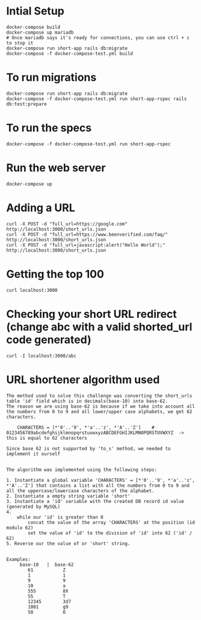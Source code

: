 # Intial Setup

    docker-compose build
    docker-compose up mariadb
    # Once mariadb says it's ready for connections, you can use ctrl + c to stop it
    docker-compose run short-app rails db:migrate
    docker-compose -f docker-compose-test.yml build

# To run migrations

    docker-compose run short-app rails db:migrate
    docker-compose -f docker-compose-test.yml run short-app-rspec rails db:test:prepare

# To run the specs

    docker-compose -f docker-compose-test.yml run short-app-rspec

# Run the web server

    docker-compose up

# Adding a URL

    curl -X POST -d "full_url=https://google.com" http://localhost:3000/short_urls.json
    curl -X POST -d "full_url=https://www.beenverified.com/faq/" http://localhost:3000/short_urls.json
    curl -X POST -d "full_url=javascript:alert("Hello World");" http://localhost:3000/short_urls.json

# Getting the top 100

    curl localhost:3000

# Checking your short URL redirect (change abc with a valid shorted_url code generated)

    curl -I localhost:3000/abc

# URL shortener algorithm used
    The method used to solve this challenge was converting the short_urls table 'id' field which is in decimals(base-10) into base-62.
    The reason we are using base-62 is because if we take into account all the numbers from 0 to 9 and all lower/upper case alphabets, we get 62 characters.

        CHARACTERS = [*'0'..'9', *'a'..'z', *'A'..'Z']    # 0123456789abcdefghijklmnopqrstuvwxyzABCDEFGHIJKLMNOPQRSTUVWXYZ  -> this is equal to 62 characters

    Since base 62 is not supported by 'to_s' method, we needed to implement it ourself
    
    
    The algorithm was implemented using the following steps:

    1. Instantiate a global variable 'CHARACTERS' = [*'0'..'9', *'a'..'z', *'A'..'Z'] that contains a list with all the numbers from 0 to 9 and all the uppercase/lowercase characters of the alphabet.
    2. Instantiate a empty string variable 'short'
    3. Instantiate a 'id' variable with the created DB record id value (generated by MySQL)
    4.
        while our 'id' is greater than 0
            concat the value of the array 'CHARACTERS' at the position (id modulo 62)
            set the value of 'id' to the division of 'id' into 62 ('id' / 62)
    5. Reverse our the value of or 'short' string.


    Examples:
         base-10   |  base-62
            61           Z
            1            1
            9            9
            10           a
            555          8X
            55           T
            12345        3d7
            1001         g9
            50           O
